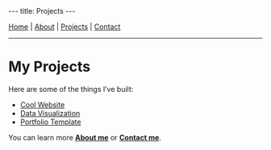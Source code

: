 <link rel="stylesheet" href="assets/style.css">
---
title: Projects
---

[Home](index.md) | [About](about.md) | [Projects](projects.md) | [Contact](contact.md)

---

# My Projects

Here are some of the things I’ve built:

- [Cool Website](https://github.com/yourusername/cool-website)
- [Data Visualization](https://github.com/yourusername/data-viz)
- [Portfolio Template](https://github.com/yourusername/portfolio-template)

You can learn more **[About me](about.md)** or **[Contact me](contact.md)**.
